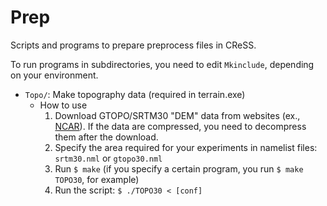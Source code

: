 # Prep
Scripts and programs to prepare preprocess files in CReSS. 

To run programs in subdirectories, you need to edit `Mkinclude`, depending on your environment.

* `Topo/`: Make topography data (required in terrain.exe)
  * How to use
    1. Download GTOPO/SRTM30 "DEM" data from websites (ex., [NCAR](https://rda.ucar.edu/datasets/d758000/)). If the data are compressed, you need to decompress them after the download. 
    2. Specify the area required for your experiments in namelist files: `srtm30.nml` or `gtopo30.nml`
    3. Run `$ make` (if you specify a certain program, you run `$ make TOPO30`, for example)
    4. Run the script: `$ ./TOPO30 < [conf]`

